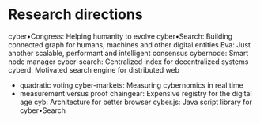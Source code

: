 # Research directions
cyber•Congress: Helping humanity to evolve
cyber•Search: Building connected graph for humans, machines and other digital entities
Eva: Just another scalable, performant and intelligent consensus
cybernode: Smart node manager
cyber-search: Centralized index for decentralized systems
cyberd: Motivated search engine for distributed web
- quadratic voting
cyber-markets: Measuring cybernomics in real time
- measurement versus proof
chaingear: Expensive registry for the digital age
cyb: Architecture for better browser
cyber.js: Java script library for cyber•Search
